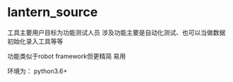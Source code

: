 # lantern_source
工具主要用户目标为功能测试人员
涉及功能主要是自动化测试、也可以当做数据初始化录入工具等等

功能类似于robot framework但更精简 易用

环境为：
python3.6+
